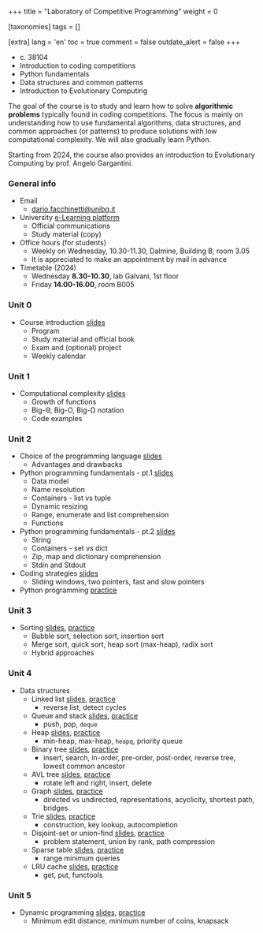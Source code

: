 +++
title = "Laboratory of Competitive Programming"
weight = 0

[taxonomies]
tags = []

[extra]
lang = 'en'
toc = true
comment = false
outdate_alert = false
+++

- c. 38104
- Introduction to coding competitions
- Python fundamentals
- Data structures and common patterns
- Introduction to Evolutionary Computing

<!-- more -->

The goal of the course is to study and learn how to solve
**algorithmic problems** typically found in coding competitions. The
focus is mainly on understanding how to use fundamental algorithms,
data structures, and common approaches (or patterns) to produce
solutions with low computational complexity. We will also gradually
learn Python.

Starting from 2024, the course also provides an introduction to
Evolutionary Computing by prof. Angelo Gargantini.

### General info

- Email
  + <dario.facchinetti@unibg.it>
- University [e-Learning platform](https://elearning15.unibg.it/course/view.php?id=5110)
  + Official communications
  + Study material (copy)
- Office hours (for students)
  + Weekly on Wednesday, 10.30-11.30, Dalmine, Building B, room 3.05
  + It is appreciated to make an appointment by mail in advance
- Timetable (2024)
  + Wednesday **8.30-10.30**, lab Galvani, 1st floor
  + Friday **14.00-16.00**, room B005

### Unit 0

* Course introduction [slides](https://drive.google.com/file/d/1WHljX2AuZWjJmFZoQzXwqVVKd0eI2P_I/view?usp=sharing)
  * Program
  * Study material and official book
  * Exam and (optional) project
  * Weekly calendar
  
### Unit 1

* Computational complexity [slides](https://drive.google.com/file/d/1fodxUC6mQm9MPXPnE0qR7pJ1KhG41dc_/view?usp=sharing)
  * Growth of functions
  * Big-Θ, Big-O, Big-Ω notation
  * Code examples
  
### Unit 2

* Choice of the programming language [slides](https://drive.google.com/file/d/1_x-LnkFZGWg51sQ4T8rTInQhwJHcoh4E/view?usp=sharing) 
  * Advantages and drawbacks
* Python programming fundamentals - pt.1 [slides](https://drive.google.com/file/d/1SKPpGVMWIKktkU0MACaLxEGF1tfTBQsA/view?usp=sharing)
  * Data model
  * Name resolution 
  * Containers - list vs tuple
  * Dynamic resizing
  * Range, enumerate and list comprehension
  * Functions
* Python programming fundamentals - pt.2 [slides](https://drive.google.com/file/d/16Vw6arOF7znXr2DgGx7VFV1RDfF3qwAA/view?usp=sharing)
  * String
  * Containers - set vs dict
  * Zip, map and dictionary comprehension
  * Stdin and Stdout
* Coding strategies [slides](https://drive.google.com/file/d/1K95Itjt_b55Jc_x6EOh3-p_6gUnzYF60/view?usp=sharing)
  * Sliding windows, two pointers, fast and slow pointers
* Python programming [practice](https://drive.google.com/drive/folders/1u8lPGbGHYjfVb5tDTIm1iC820Ns9Pqut?usp=sharing) 
  
### Unit 3

* Sorting [slides](https://drive.google.com/file/d/1QI2s73vFXOHgMgees4oGVu8Mbi-aGxNs/view?usp=share_link), [practice](https://drive.google.com/file/d/11vIaV6YA4SzrYnHhyLdGqDFM812e98u-/view?usp=share_link)
  * Bubble sort, selection sort, insertion sort
  * Merge sort, quick sort, heap sort (max-heap), radix sort
  * Hybrid approaches
  
### Unit 4

* Data structures
  * Linked list [slides](https://drive.google.com/file/d/186uvGDyeTec6gT7g_ozLG6Wnd_Aja07N/view?usp=share_link), [practice](https://drive.google.com/file/d/1bE9OL4pXVDFt-Q_vsVQGXQXYRS9B6mj4/view?usp=share_link)
    * reverse list, detect cycles
  * Queue and stack [slides](https://drive.google.com/file/d/1jE5A7mDp6SfiyuLoKmSvRvyxCsHATgek/view?usp=share_link), [practice](https://drive.google.com/file/d/1jBSqSclWTzYE1i8yFSL5ld2Rtx0Ks0Qi/view?usp=share_link)
    * push, pop, `deque`
  * Heap [slides](https://drive.google.com/file/d/1JKnes0UeMj2PBKaC-u42XQZjwx12WtdD/view?usp=share_link), [practice](https://drive.google.com/file/d/1wkKV-dwXv_lZScMjy7EWFnGtuUwAj0Ls/view?usp=share_link)
    * min-heap, max-heap, `heapq`, priority queue
  * Binary tree [slides](https://drive.google.com/file/d/1z2fU9hMqdmiysVbm6USfa49ymFqQmWEH/view?usp=share_link), [practice](https://drive.google.com/file/d/1N_MifwYhhuHaP9UJX8xSW7KsipulrnFP/view?usp=share_link)
    * insert, search, in-order, pre-order, post-order, reverse tree, lowest common ancestor
  * AVL tree [slides](https://drive.google.com/file/d/1dsHpqaw-2yx1p6q8Bf5CkxJmrkHy7kFz/view?usp=share_link), [practice](https://drive.google.com/file/d/1xbx69HDDQCPfxMn-liAhTepW7is0qNMH/view?usp=share_link)
    * rotate left and right, insert, delete
  * Graph [slides](https://drive.google.com/file/d/18j9eBGJc_iEMhIb7-6fwFW0kmoBNJvgE/view?usp=share_link), [practice](https://drive.google.com/file/d/1JrAcKQZfu9QbyeKromejhfqsK5NfKh8f/view?usp=share_link)
    * directed vs undirected, representations, acyclicity, shortest path, bridges 
  * Trie [slides](https://drive.google.com/file/d/1bmnaDSyNbAkkPe09DanvWe2Eo4dIIqbp/view?usp=share_link), [practice](https://drive.google.com/file/d/1gkPvsycHbDYk_mTsEJJC2JVMtRiFlfz2/view?usp=share_link)
    * construction, key lookup, autocompletion
  * Disjoint-set or union-find [slides](https://drive.google.com/file/d/1yUYElPgySFq97MdxJjm2ZSSHWLwLZ6Yg/view?usp=share_link), [practice](https://drive.google.com/file/d/12lghSfNKFvde7X1lqmq7tvOnHkLjgHUE/view?usp=share_link)
    * problem statement, union by rank, path compression
  * Sparse table [slides](https://drive.google.com/file/d/1C1z4E2AXC9m-ipoRHfX8kr-oLOS7ZiuC/view?usp=share_link), [practice](https://drive.google.com/file/d/11AwfyK5RnUk0QgKEeWrDagRH2VfE3dtI/view?usp=share_link)
    * range minimum queries
  * LRU cache [slides](https://drive.google.com/file/d/1k1nP_ieMU1hDeVHiE8HWdqlQOLMJ9LYl/view?usp=share_link), [practice](https://drive.google.com/file/d/1Lcit1umH2EeZKUm_bZbqpuYo9Mldzdbi/view?usp=share_link)
    * get, put, functools
	
### Unit 5

* Dynamic programming [slides](https://drive.google.com/file/d/193yQy7xrWGEMnrfHqHXDavwtqE32THWv/view?usp=share_link), [practice](https://drive.google.com/file/d/12ZkJxeQ8EiqrS4v0SmGSBPpGBntfIGs-/view?usp=share_link)
  * Minimum edit distance, minimum number of coins, knapsack
